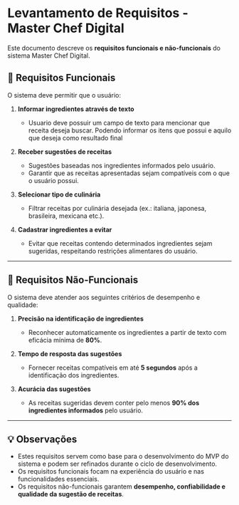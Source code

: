 # Levantamento de Requisitos - Master Chef Digital

Este documento descreve os **requisitos funcionais e não-funcionais** do sistema Master Chef Digital.

## 📌 Requisitos Funcionais

O sistema deve permitir que o usuário:

1. **Informar ingredientes através de texto**  
   - Usuario deve possuir um campo de texto para mencionar que receita deseja buscar. Podendo informar os itens que possui e aquilo que deseja como resultado final

2. **Receber sugestões de receitas**  
   - Sugestões baseadas nos ingredientes informados pelo usuário.  
   - Garantir que as receitas apresentadas sejam compatíveis com o que o usuário possui.

3. **Selecionar tipo de culinária**  
   - Filtrar receitas por culinária desejada (ex.: italiana, japonesa, brasileira, mexicana etc.).

5. **Cadastrar ingredientes a evitar**  
   - Evitar que receitas contendo determinados ingredientes sejam sugeridas, respeitando restrições alimentares do usuário.

---

## 📌 Requisitos Não-Funcionais

O sistema deve atender aos seguintes critérios de desempenho e qualidade:

1. **Precisão na identificação de ingredientes**  
   - Reconhecer automaticamente os ingredientes a partir de texto com eficácia mínima de **80%**.

2. **Tempo de resposta das sugestões**  
   - Fornecer receitas compatíveis em até **5 segundos** após a identificação dos ingredientes.

3. **Acurácia das sugestões**  
   - As receitas sugeridas devem conter pelo menos **90% dos ingredientes informados** pelo usuário.

---

## 💡 Observações

- Estes requisitos servem como base para o desenvolvimento do MVP do sistema e podem ser refinados durante o ciclo de desenvolvimento.  
- Os requisitos funcionais focam na experiência do usuário e nas funcionalidades essenciais.  
- Os requisitos não-funcionais garantem **desempenho, confiabilidade e qualidade da sugestão de receitas**.